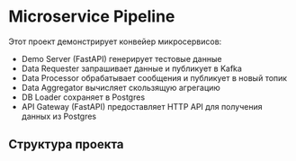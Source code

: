 # Microservice Pipeline
Этот проект демонстрирует конвейер микросервисов:
- Demo Server (FastAPI) генерирует тестовые данные
- Data Requester запрашивает данные и публикует в Kafka
- Data Processor обрабатывает сообщения и публикует в новый топик
- Data Aggregator вычисляет скользящую агрегацию
- DB Loader сохраняет в Postgres
- API Gateway (FastAPI) предоставляет HTTP API для получения данных из Postgres


## Структура проекта

